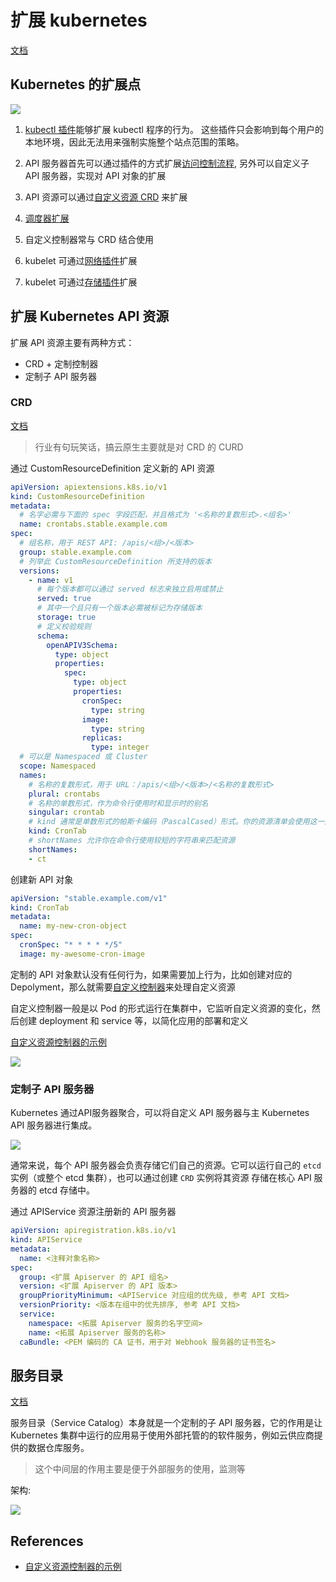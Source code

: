 # 扩展 kubernetes

[文档](https://kubernetes.io/zh/docs/concepts/extend-kubernetes/)

## Kubernetes 的扩展点

![](../images/kube-extend-point.png)

1.  [kubectl 插件](https://kubernetes.io/zh/docs/tasks/extend-kubectl/kubectl-plugins/)能够扩展 kubectl 程序的行为。 这些插件只会影响到每个用户的本地环境，因此无法用来强制实施整个站点范围的策略。

2. API 服务器首先可以通过插件的方式扩展[访问控制流程](https://kubernetes.io/zh/docs/concepts/security/controlling-access/), 另外可以自定义子 API 服务器，实现对 API 对象的扩展

3. API 资源可以通过[自定义资源 CRD](https://kubernetes.io/zh/docs/concepts/extend-kubernetes/api-extension/custom-resources/) 来扩展

4. [调度器扩展](https://kubernetes.io/zh/docs/concepts/extend-kubernetes/#scheduler-extensions)

5. 自定义控制器常与 CRD 结合使用

6. kubelet 可通过[网络插件](https://kubernetes.io/zh/docs/concepts/extend-kubernetes/#network-plugins)扩展

7. kubelet 可通过[存储插件](https://kubernetes.io/zh/docs/concepts/extend-kubernetes/#storage-plugins)扩展

## 扩展 Kubernetes API 资源

扩展 API 资源主要有两种方式：

- CRD + 定制控制器
- 定制子 API 服务器

### CRD

[文档](https://kubernetes.io/zh/docs/tasks/extend-kubernetes/custom-resources/custom-resource-definitions/)

> 行业有句玩笑话，搞云原生主要就是对 CRD 的 CURD

通过 CustomResourceDefinition 定义新的 API 资源

```yaml
apiVersion: apiextensions.k8s.io/v1
kind: CustomResourceDefinition
metadata:
  # 名字必需与下面的 spec 字段匹配，并且格式为 '<名称的复数形式>.<组名>'
  name: crontabs.stable.example.com
spec:
  # 组名称，用于 REST API: /apis/<组>/<版本>
  group: stable.example.com
  # 列举此 CustomResourceDefinition 所支持的版本
  versions:
    - name: v1
      # 每个版本都可以通过 served 标志来独立启用或禁止
      served: true
      # 其中一个且只有一个版本必需被标记为存储版本
      storage: true
      # 定义校验规则
      schema:
        openAPIV3Schema:
          type: object
          properties:
            spec:
              type: object
              properties:
                cronSpec:
                  type: string
                image:
                  type: string
                replicas:
                  type: integer
  # 可以是 Namespaced 或 Cluster
  scope: Namespaced
  names:
    # 名称的复数形式，用于 URL：/apis/<组>/<版本>/<名称的复数形式>
    plural: crontabs
    # 名称的单数形式，作为命令行使用时和显示时的别名
    singular: crontab
    # kind 通常是单数形式的帕斯卡编码（PascalCased）形式。你的资源清单会使用这一形式。
    kind: CronTab
    # shortNames 允许你在命令行使用较短的字符串来匹配资源
    shortNames:
    - ct
```

创建新 API 对象

```yaml
apiVersion: "stable.example.com/v1"
kind: CronTab
metadata:
  name: my-new-cron-object
spec:
  cronSpec: "* * * * */5"
  image: my-awesome-cron-image
```

定制的 API 对象默认没有任何行为，如果需要加上行为，比如创建对应的 Depolyment，那么就需要[自定义控制器](https://kubernetes.io/zh/docs/concepts/extend-kubernetes/operator/)来处理自定义资源

自定义控制器一般是以 Pod 的形式运行在集群中，它监听自定义资源的变化，然后创建 deployment 和 service 等，以简化应用的部署和定义

[自定义资源控制器的示例](https://github.com/luksa/k8s-website-controller)

![](../images/custom-contoller.png)

### 定制子 API 服务器   

Kubernetes 通过API服务器聚合，可以将自定义 API 服务器与主 Kubernetes API 服务器进行集成。

![](../images/api-server-aggr.png)

通常来说，每个 API 服务器会负责存储它们自己的资源。它可以运行自己的 `etcd` 实例（或整个 etcd 集群），也可以通过创建 `CRD` 实例将其资源
存储在核心 API 服务器的 etcd 存储中。

通过 APIService 资源注册新的 API 服务器

```yaml
apiVersion: apiregistration.k8s.io/v1
kind: APIService
metadata:
  name: <注释对象名称>
spec:
  group: <扩展 Apiserver 的 API 组名>
  version: <扩展 Apiserver 的 API 版本>
  groupPriorityMinimum: <APIService 对应组的优先级, 参考 API 文档>
  versionPriority: <版本在组中的优先排序, 参考 API 文档>
  service:
    namespace: <拓展 Apiserver 服务的名字空间>
    name: <拓展 Apiserver 服务的名称>
  caBundle: <PEM 编码的 CA 证书，用于对 Webhook 服务器的证书签名>
```

## 服务目录

[文档](https://kubernetes.io/zh/docs/concepts/extend-kubernetes/service-catalog/)

服务目录（Service Catalog）本身就是一个定制的子 API 服务器，它的作用是让 Kubernetes 集群中运行的应用易于使用外部托管的的软件服务，例如云供应商提供的数据仓库服务。

> 这个中间层的作用主要是便于外部服务的使用，监测等

架构:

![](../images/service-catalog.png)

## References

- [自定义资源控制器的示例](https://github.com/luksa/k8s-website-controller)